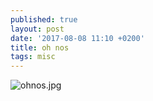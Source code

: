 ```yaml
---
published: true
layout: post
date: '2017-08-08 11:10 +0200'
title: oh nos
tags: misc
---
```

![ohnos.jpg]({{site.baseurl}}/media/ohnos.jpg)

